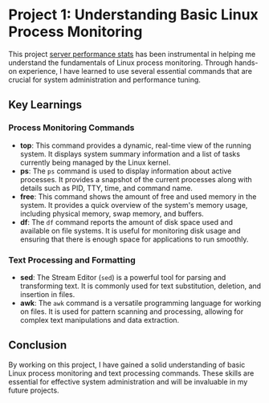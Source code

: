 # Project 1: Understanding Basic Linux Process Monitoring

This project [server performance stats](https://roadmap.sh/projects/server-stats) has been instrumental in helping me understand the fundamentals of Linux process monitoring. Through hands-on experience, I have learned to use several essential commands that are crucial for system administration and performance tuning.

## Key Learnings

### Process Monitoring Commands

- **top**: This command provides a dynamic, real-time view of the running system. It displays system summary information and a list of tasks currently being managed by the Linux kernel.
- **ps**: The `ps` command is used to display information about active processes. It provides a snapshot of the current processes along with details such as PID, TTY, time, and command name.
- **free**: This command shows the amount of free and used memory in the system. It provides a quick overview of the system's memory usage, including physical memory, swap memory, and buffers.
- **df**: The `df` command reports the amount of disk space used and available on file systems. It is useful for monitoring disk usage and ensuring that there is enough space for applications to run smoothly.

### Text Processing and Formatting

- **sed**: The Stream Editor (`sed`) is a powerful tool for parsing and transforming text. It is commonly used for text substitution, deletion, and insertion in files.
- **awk**: The `awk` command is a versatile programming language for working on files. It is used for pattern scanning and processing, allowing for complex text manipulations and data extraction.

## Conclusion

By working on this project, I have gained a solid understanding of basic Linux process monitoring and text processing commands. These skills are essential for effective system administration and will be invaluable in my future projects.
